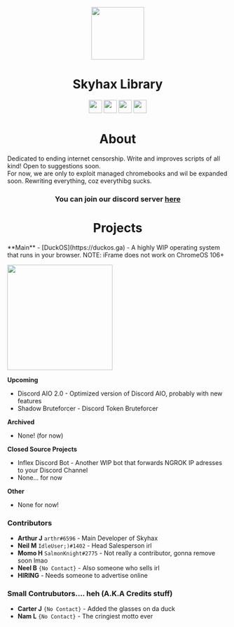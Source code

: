 <p align="center">
<img width="120px" src="https://github.com/GikitSRC/GikitSRC/raw/main/Skyhax.gif">
</p>


<h1 align="center">Skyhax Library</h1>

<p align="center">
<a href="https://discord.gg/2JbtU5HnrY"><img height="30px" src="https://img.shields.io/badge/Discord-7289DA?style=for-the-badge&logo=discord&logoColor=white"><img></a>
<a href="https://github.com/ACompleteNewb"><img height="30px" src="https://img.shields.io/badge/GitHub-100000?style=for-the-badge&logo=github&logoColor=white"><img></a>
<a href="https://twitter.com/TheHaxArchive"><img height="30px" src="https://img.shields.io/badge/Twitter-1DA1F2?style=for-the-badge&logo=twitter&logoColor=white"><img></a>
<a href="https://gpvc.arturio.dev/ChainedTears"><img height="30px" src="https://gpvc.arturio.dev/ChainedTears"><img></a>
</p>
<h1 align="center">About</h1>
Dedicated to ending internet censorship. Write and improves scripts of all kind! Open to suggestions soon.<br>For now, we are only to exploit managed chromebooks and wil be expanded soon. Rewriting everything, coz everythibg sucks.<br><h3 align="center">You can join our discord server <a href="https://discord.gg/2JbtU5HnrY">here</a></h3>

<h1 align="center">Projects</h1>
**Main**
- [DuckOS](https://duckos.ga) - A highly WIP operating system that runs in your browser. NOTE: iFrame does not work on ChromeOS 106+
<p>
  <img width="240px"src="https://cdn.discordapp.com/attachments/865030916472045618/1053045344046428353/DuckOS.png">
</p>

**Upcoming**
- Discord AIO 2.0 - Optimized version of Discord AIO, probably with new features
- Shadow Bruteforcer - Discord Token Bruteforcer

**Archived**
- None! (for now)

**Closed Source Projects**
- Inflex Discord Bot - Another WIP bot that forwards NGROK IP adresses to your Discord Channel
- None... for now

**Other**
- None for now!

### Contributors
- __Arthur J__ ``arthr#6596`` - Main Developer of Skyhax
- __Neil M__ ``IdleUser;)#1402`` - Head Salesperson irl
- __Momo H__ ``SalmonKnight#2775`` - Not really a contributor, gonna remove soon lmao
- __Neel B__ ``{No Contact}`` - Also someone who sells irl
- __HIRING__ - Needs someone to advertise online
### Small Contrubutors.... heh (A.K.A Credits stuff)
- __Carter J__ ``{No Contact}`` - Added the glasses on da duck
- __Nam L__ ``{No Contact}`` - The cringiest motto ever
